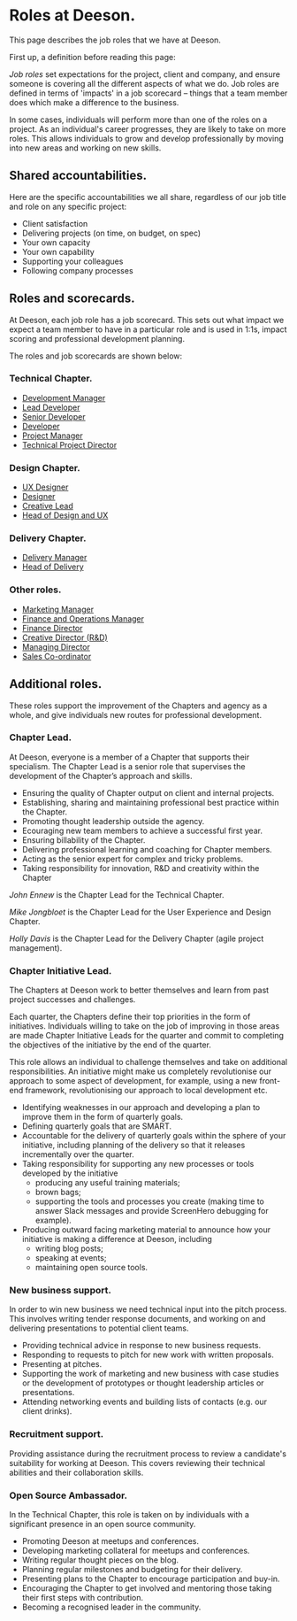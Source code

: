 # Roles at Deeson.

This page describes the job roles that we have at Deeson. 

First up, a definition before reading this page:

*Job roles* set expectations for the project, client and company, and ensure someone is covering all the different aspects of what we do. Job roles are defined in terms of 'impacts' in a job scorecard – things that a team member does which make a difference to the business. 

In some cases, individuals will perform more than one of the roles on a project. As an individual's career progresses, they are likely to take on more roles. This allows individuals to grow and develop professionally by moving into new areas and working on new skills.

## Shared accountabilities.

Here are the specific accountabilities we all share, regardless of our job title and role on any specific project:

* Client satisfaction
* Delivering projects (on time, on budget, on spec)
* Your own capacity
* Your own capability
* Supporting your colleagues
* Following company processes


## Roles and scorecards.

At Deeson, each job role has a job scorecard. This sets out what impact we expect a team member to have in a particular role and is used in 1:1s, impact scoring and professional development planning.

The roles and job scorecards are shown below:

### Technical Chapter.

- [Development Manager](https://drive.google.com/open?id=1FA5Qp3lf_yRTh0SD-Z5jnklpkbHoh_JC)
- [Lead Developer](https://drive.google.com/open?id=1_9JVuWaxQeaKpr7nDNPd40eeipaNBKDJ)
- [Senior Developer](https://drive.google.com/open?id=1WWLcRiY3D_uUGjiGfh58rBIUePvdMDMc)
- [Developer](https://drive.google.com/open?id=1bFCxFqd3xtiSxYMSVutx0wtuYSkHaS16)
- [Project Manager](https://drive.google.com/open?id=1agycbU5R3KUm4UjlQFOtGX87c3GJXhLR)
- [Technical Project Director](https://drive.google.com/open?id=1wiTbJdWTcqSEt0YCDhPN-3TYwG0j-b2w)

### Design Chapter.

- [UX Designer](https://drive.google.com/open?id=1lm7OI7AUgeVCW8CcBplvH-xbYWihqSqG)
- [Designer](https://drive.google.com/open?id=1viTULCItM48kAm5rp7tIlv-vyHqBEAGX)
- [Creative Lead](https://drive.google.com/open?id=1seLz20KXghRhoRLh_MqhPrYWMz7YVz9J)
- [Head of Design and UX](https://drive.google.com/open?id=1aPtdoVLrkHiEwRXh9zkkqrGvikbGKlMD)

### Delivery Chapter.

- [Delivery Manager](https://drive.google.com/open?id=10nOdP6LsQO6OPvdKphRqGDXinpV_mwK_)
- [Head of Delivery](https://drive.google.com/open?id=1ysdlHHThKqgjBjL0uU4PC7etddVVtlLq)

### Other roles.

- [Marketing Manager](https://drive.google.com/open?id=1tSyMeV6mex3bV_WolwWQXf8XkgO_Obkv)
- [Finance and Operations Manager](https://drive.google.com/open?id=1lCo8iK4EMpsBJ8r4dr5wekmvC5Rq2V4x)
- [Finance Director](https://drive.google.com/open?id=1OJm4nF_ypRpf8lR9AahOf2aT5hV1HZN6)
- [Creative Director (R&D)](https://drive.google.com/open?id=1bB4e7VNjTZa55z1GF0HBDUFqk3PXFXrn)
- [Managing Director](https://drive.google.com/open?id=1jTnjJD2st6YHRqLWj8PRMd9uzkKUlJHT)
- [Sales Co-ordinator]()

## Additional roles.

These roles support the improvement of the Chapters and agency as a whole, and give individuals new routes for professional development.

### Chapter Lead.

At Deeson, everyone is a member of a Chapter that supports their specialism. The Chapter Lead is a senior role that supervises the development of the Chapter’s approach and skills.

* Ensuring the quality of Chapter output on client and internal projects.
* Establishing, sharing and maintaining professional best practice within the Chapter.
* Promoting thought leadership outside the agency.
* Ecouraging new team members to achieve a successful first year.
* Ensuring billability of the Chapter.
* Delivering professional learning and coaching for Chapter members.
* Acting as the senior expert for complex and tricky problems.
* Taking responsibility for innovation, R&D and creativity within the Chapter

*John Ennew* is the Chapter Lead for the Technical Chapter.

*Mike Jongbloet* is the Chapter Lead for the User Experience and Design Chapter.

*Holly Davis* is the Chapter Lead for the Delivery Chapter (agile project management).

### Chapter Initiative Lead.

The Chapters at Deeson work to better themselves and learn from past project successes and challenges.

Each quarter, the Chapters define their top priorities in the form of initiatives. Individuals willing to take on the job of improving in those areas are made Chapter Initiative Leads for the quarter and commit to completing the objectives of the initiative by the end of the quarter.

This role allows an individual to challenge themselves and take on additional responsibilities. An initiative might make us completely revolutionise our approach to some aspect of development, for example, using a new front-end framework, revolutionising our approach to local development etc.

* Identifying weaknesses in our approach and developing a plan to improve them in the form of quarterly goals.
* Defining quarterly goals that are SMART.
* Accountable for the delivery of quarterly goals within the sphere of your initiative, including planning of the delivery so that it releases incrementally over the quarter.
* Taking responsibility for supporting any new processes or tools developed by the initiative
    * producing any useful training materials;
    * brown bags;
    * supporting the tools and processes you create (making time to answer Slack messages and provide ScreenHero debugging for example).
* Producing outward facing marketing material to announce how your initiative is making a difference at Deeson, including
    * writing blog posts;
    * speaking at events;
    * maintaining open source tools.

### New business support.

In order to win new business we need technical input into the pitch process. This involves writing tender response documents, and working on and delivering presentations to potential client teams.

* Providing technical advice in response to new business requests.
* Responding to requests to pitch for new work with written proposals.
* Presenting at pitches.
* Supporting the work of marketing and new business with case studies or the development of prototypes or thought leadership articles or presentations.
* Attending networking events and building lists of contacts (e.g. our client drinks).

### Recruitment support.

Providing assistance during the recruitment process to review a candidate's suitability for working at Deeson. This covers reviewing their technical abilities and their collaboration skills.

### Open Source Ambassador.

In the Technical Chapter, this role is taken on by individuals with a significant presence in an open source community.

* Promoting Deeson at meetups and conferences.
* Developing marketing collateral for meetups and conferences.
* Writing regular thought pieces on the blog.
* Planning regular milestones and budgeting for their delivery.
* Presenting plans to the Chapter to encourage participation and buy-in.
* Encouraging the Chapter to get involved and mentoring those taking their first steps with contribution.
* Becoming a recognised leader in the community.
